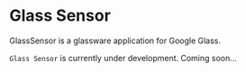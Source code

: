 Glass Sensor
========

GlassSensor is a glassware application for Google Glass.

`Glass Sensor` is currently under development.
Coming soon...
